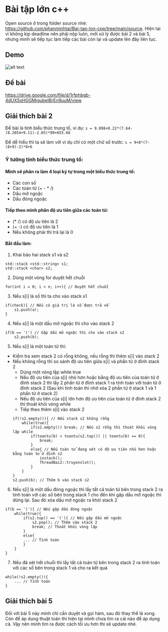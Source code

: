 # Bài tập lớn c++
Open source ở trong folder source nhé: https://github.com/phanminhtai/Bai-tap-lon-cpp/tree/main/source. 
Hiện tại vì không kịp deadline nên phải nộp luôn, mới xử lý được bài 2 và bài 5, nhưng mình sẽ tiếp tục làm tiếp các bài còn lại và update lên đây liên tục.
## Demo
![alt text](https://i.imgur.com/M0Gk6I1.png)

## Đề bài
https://drive.google.com/file/d/1rfphbgb-4dUXSsHGGMjgubeIBrEn9uuM/view

## Giải thích bài 2
Đề bài là tính biểu thức trung tố, ví dụ: `s = 9.898+8.22*(7.64-(8.2654+9.11)-2.65)*89+655.66`

Để dễ hiểu thì ta sẽ làm với ví dụ chỉ có một chữ số trước: `s = 9+8*(7-(8+9)-2)*8+6`

### Ý tưởng tính biểu thức trung tố:
#### Mình sẽ phân ra làm 4 loại ký tự trong một biểu thức trung tố:
- Các con số
- Các toán tử (+ - * /)
- Dấu mở ngoặc
- Dấu đóng ngoặc
#### Tiếp theo mình phân độ ưu tiên giữa các toán tử:
- (* /) có độ ưu tiên là 2
- (+ -) có độ ưu tiên là 1
- Nếu không phải thì trả lại là 0
#### Bắt đầu làm:
1) Khai báo hai stack s1 và s2
~~~
std::stack <std::string> s1;
std::stack <char> s2;
~~~
2) Dùng một vòng for duyệt hết chuỗi
~~~
for(int i = 0; i < n; i++){ // Duyệt hết chuỗi
~~~
3) Nếu s[i] là số thì ta cho vào stack s1
~~~
if(check){ // Nếu có giá trị là số được trả về
    s1.push(a);
}
~~~
4) Nếu s[i] là một dấu mở ngoặc thì cho vào stack 2
~~~
if(b == '(') // Gặp dấu mở ngoặc thì cho vào stack s2
    s2.push(b);
~~~
5) Nếu s[i] là một toán tử thì:
  - Kiểm tra xem stack 2 có rỗng không, nếu rỗng thì thêm s[i] vào stack 2
  - Nếu không rỗng thì so sánh độ ưu tiên giữa s[i] và phần tử ở đỉnh stack 2
    - Dùng một vòng lặp while true
    - Nếu độ ưu tiên của s[i] nhỏ hơn hoặc bằng độ ưu tiên của toán tử ở đỉnh stack 2 thì lấy 2 phần tử ở đỉnh stack 1 ra tính toán với toán tử ở đỉnh stack 2 (Sau khi tính toán thì nhớ xóa 2 phần tử ở stack 1 và 1 phần tử ở stack 2)
    - Nếu độ ưu tiên của s[i] lớn hơn độ ưu tiên của toán tử ở đỉnh stack 2 thì thoát khỏi vòng while
    - Tiếp theo thêm s[i] vào stack 2
    ~~~
    if(!s2.empty()){ // Nếu stack s2 không rỗng
        while(true){
            if(s2.empty()) break; // Nếu s2 rỗng thì thoát khỏi vòng lặp while
            if(toantu(b) > toantu(s2.top()) || toantu(b) == 0){ 
                break;
            }
            else{ // Nếu toán tử đang xét có độ ưu tiên nhỏ hơn hoặc bằng toán tử ở đỉnh s2
                instack();
                ThreadBai2::truyenslot();
            }
        }
    }
    s2.push(b); // Thêm b vào stack s2
    ~~~
6) Nếu s[i] là một dấu đóng ngoặc thì lấy tất cả toán tử bên trong stack 2 ra tính toán với các số bên trong stack 1 cho đến khi gặp dấu mở ngoặc thì dừng lại. Sau đó xóa dấu mở ngoặc ra khỏi stack 2
~~~
if(b == ')'){ // Nếu gặp dấu đóng ngoặc
    while(true){
        if(s2.top() == '('){ // Nếu gặp dấu mở ngoặc
            s2.pop(); // Thêm vào stack 2
            break; // Thoát khỏi vòng lặp
        }
        else{
        ... // Tính toán
        }
    }
}
~~~
7) Nếu đã xét hết chuỗi thì lấy tất cả toán tử bên trong stack 2 ra tính toán với các số bên trong stack 1 và cho ra kết quả
~~~
while(!s2.empty()){
    ... // Tính toán
}
~~~
## Giải thích bài 5
Đối với bài 5 này mình chỉ cần duyệt và gọi hàm, sau đó thay thế là xong. Còn để áp dụng thuật toán thì hiện tại mình chưa tìm ra cái nào để áp dụng cả.
Vậy nên mình tìm ra được cách tối ưu hơn thì sẽ update nhé.

